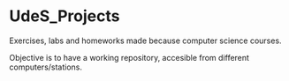 # UdeS_Projects
Exercises, labs and homeworks made because computer science courses.


Objective is to have a working repository, accesible from different computers/stations.
